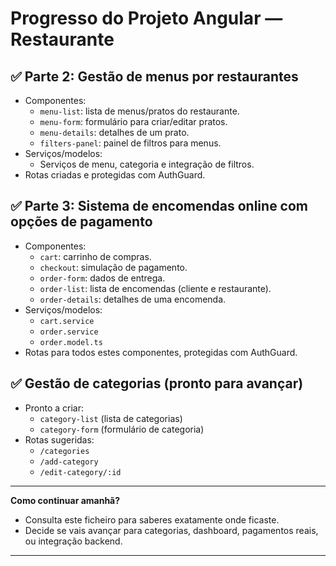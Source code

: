 # Progresso do Projeto Angular — Restaurante

## ✅ Parte 2: Gestão de menus por restaurantes
- Componentes:
  - `menu-list`: lista de menus/pratos do restaurante.
  - `menu-form`: formulário para criar/editar pratos.
  - `menu-details`: detalhes de um prato.
  - `filters-panel`: painel de filtros para menus.
- Serviços/modelos:
  - Serviços de menu, categoria e integração de filtros.
- Rotas criadas e protegidas com AuthGuard.

## ✅ Parte 3: Sistema de encomendas online com opções de pagamento
- Componentes:
  - `cart`: carrinho de compras.
  - `checkout`: simulação de pagamento.
  - `order-form`: dados de entrega.
  - `order-list`: lista de encomendas (cliente e restaurante).
  - `order-details`: detalhes de uma encomenda.
- Serviços/modelos:
  - `cart.service`
  - `order.service`
  - `order.model.ts`
- Rotas para todos estes componentes, protegidas com AuthGuard.

## ✅ Gestão de categorias (pronto para avançar)
- Pronto a criar:
  - `category-list` (lista de categorias)
  - `category-form` (formulário de categoria)
- Rotas sugeridas:
  - `/categories`
  - `/add-category`
  - `/edit-category/:id`

---

**Como continuar amanhã?**
- Consulta este ficheiro para saberes exatamente onde ficaste.
- Decide se vais avançar para categorias, dashboard, pagamentos reais, ou integração backend.

---
